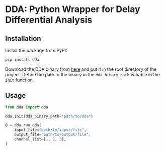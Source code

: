 # DDA: Python Wrapper for Delay Differential Analysis

## Installation

Install the package from PyPI:

```bash
pip install dda
```

Download the DDA binary from [here](https://github.com/dda-lab/dda/releases) and put it in the root directory of the
project.
Define the path to the binary in the `dda_binary_path` variable in the `init` function.

## Usage

```python
from dda import dda

dda.init(dda_binary_path="path/to/dda")

Q = dda.run_dda(
    input_file="path/to/input/file",
    output_file="path/to/output/file",
    channel_list=[1, 2, 3],
)
```
